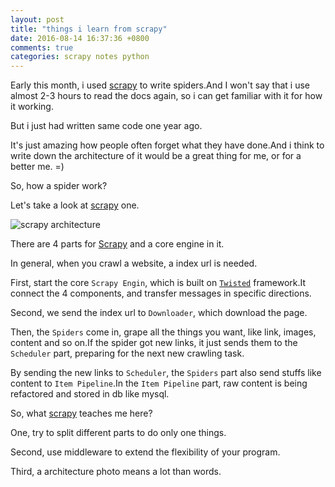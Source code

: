 ```yaml
---
layout: post
title: "things i learn from scrapy"
date: 2016-08-14 16:37:36 +0800
comments: true
categories: scrapy notes python
---
```

Early this month, i used [scrapy][2] to write spiders.And I won't say that i use almost 2-3 hours to read the docs again, so i can get familiar with it for how it working.

But i just had written same code one year ago.

It's just amazing how people often forget what they have done.And i think to write down the architecture of it would be a great thing for me, or for a better me. =)

So, how a spider work?

Let's take a look at [scrapy][2] one.

![scrapy architecture][1]

There are 4 parts for [Scrapy][2] and a core engine in it.

In general, when you crawl a website, a index url is needed.

First, start the core `Scrapy Engin`, which is built on [`Twisted`][2] framework.It connect the 4 components, and transfer messages in specific directions.

Second, we send the index url to `Downloader`, which download the page.

Then, the `Spiders` come in, grape all the things you want, like link, images, content and so on.If the spider got new links, it just sends them to the `Scheduler` part, preparing for the next new crawling task.

By sending the new links to `Scheduler`, the `Spiders` part also send stuffs like content to `Item Pipeline`.In the `Item Pipeline` part, raw content is being refactored and stored in db like mysql.

So, what [scrapy][2] teaches me here?

<!-- more -->

One, try to split different parts to do only one things.

Second, use middleware to extend the flexibility of your program.

Third, a architecture photo means a lot than words.

[1]: http://doc.scrapy.org/en/latest/_images/scrapy_architecture.png
[2]: http://doc.scrapy.org/

